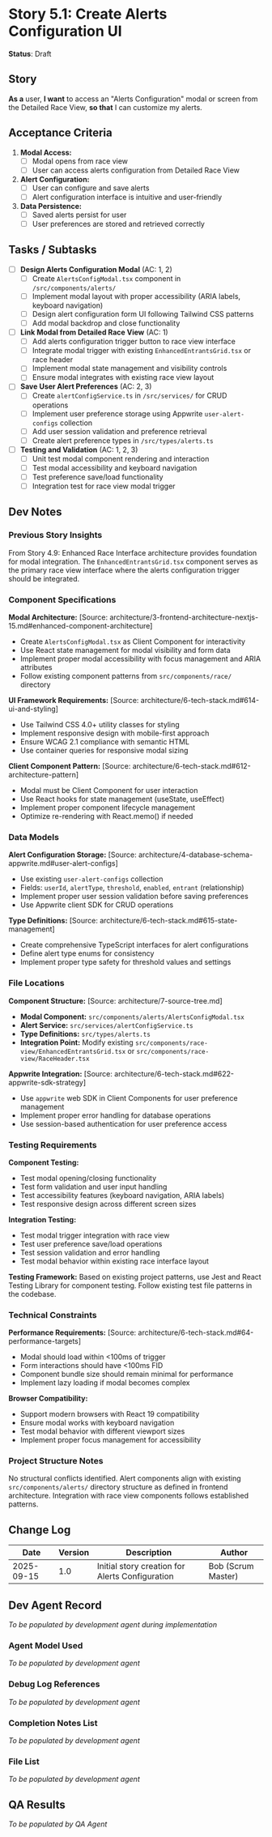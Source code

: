 # Story 5.1: Create Alerts Configuration UI

**Status**: Draft

## Story

**As a** user,
**I want** to access an "Alerts Configuration" modal or screen from the Detailed Race View,
**so that** I can customize my alerts.

## Acceptance Criteria

1. **Modal Access:**
   - [ ] Modal opens from race view
   - [ ] User can access alerts configuration from Detailed Race View

2. **Alert Configuration:**
   - [ ] User can configure and save alerts
   - [ ] Alert configuration interface is intuitive and user-friendly

3. **Data Persistence:**
   - [ ] Saved alerts persist for user
   - [ ] User preferences are stored and retrieved correctly

## Tasks / Subtasks

- [ ] **Design Alerts Configuration Modal** (AC: 1, 2)
  - [ ] Create `AlertsConfigModal.tsx` component in `/src/components/alerts/`
  - [ ] Implement modal layout with proper accessibility (ARIA labels, keyboard navigation)
  - [ ] Design alert configuration form UI following Tailwind CSS patterns
  - [ ] Add modal backdrop and close functionality

- [ ] **Link Modal from Detailed Race View** (AC: 1)
  - [ ] Add alerts configuration trigger button to race view interface
  - [ ] Integrate modal trigger with existing `EnhancedEntrantsGrid.tsx` or race header
  - [ ] Implement modal state management and visibility controls
  - [ ] Ensure modal integrates with existing race view layout

- [ ] **Save User Alert Preferences** (AC: 2, 3)
  - [ ] Create `alertConfigService.ts` in `/src/services/` for CRUD operations
  - [ ] Implement user preference storage using Appwrite `user-alert-configs` collection
  - [ ] Add user session validation and preference retrieval
  - [ ] Create alert preference types in `/src/types/alerts.ts`

- [ ] **Testing and Validation** (AC: 1, 2, 3)
  - [ ] Unit test modal component rendering and interaction
  - [ ] Test modal accessibility and keyboard navigation
  - [ ] Test preference save/load functionality
  - [ ] Integration test for race view modal trigger

## Dev Notes

### Previous Story Insights

From Story 4.9: Enhanced Race Interface architecture provides foundation for modal integration. The `EnhancedEntrantsGrid.tsx` component serves as the primary race view interface where the alerts configuration trigger should be integrated.

### Component Specifications

**Modal Architecture:**
[Source: architecture/3-frontend-architecture-nextjs-15.md#enhanced-component-architecture]

- Create `AlertsConfigModal.tsx` as Client Component for interactivity
- Use React state management for modal visibility and form data
- Implement proper modal accessibility with focus management and ARIA attributes
- Follow existing component patterns from `src/components/race/` directory

**UI Framework Requirements:**
[Source: architecture/6-tech-stack.md#614-ui-and-styling]

- Use Tailwind CSS 4.0+ utility classes for styling
- Implement responsive design with mobile-first approach
- Ensure WCAG 2.1 compliance with semantic HTML
- Use container queries for responsive modal sizing

**Client Component Pattern:**
[Source: architecture/6-tech-stack.md#612-architecture-pattern]

- Modal must be Client Component for user interaction
- Use React hooks for state management (useState, useEffect)
- Implement proper component lifecycle management
- Optimize re-rendering with React.memo() if needed

### Data Models

**Alert Configuration Storage:**
[Source: architecture/4-database-schema-appwrite.md#user-alert-configs]

- Use existing `user-alert-configs` collection
- Fields: `userId`, `alertType`, `threshold`, `enabled`, `entrant` (relationship)
- Implement proper user session validation before saving preferences
- Use Appwrite client SDK for CRUD operations

**Type Definitions:**
[Source: architecture/6-tech-stack.md#615-state-management]

- Create comprehensive TypeScript interfaces for alert configurations
- Define alert type enums for consistency
- Implement proper type safety for threshold values and settings

### File Locations

**Component Structure:**
[Source: architecture/7-source-tree.md]

- **Modal Component:** `src/components/alerts/AlertsConfigModal.tsx`
- **Alert Service:** `src/services/alertConfigService.ts`
- **Type Definitions:** `src/types/alerts.ts`
- **Integration Point:** Modify existing `src/components/race-view/EnhancedEntrantsGrid.tsx` or `src/components/race-view/RaceHeader.tsx`

**Appwrite Integration:**
[Source: architecture/6-tech-stack.md#622-appwrite-sdk-strategy]

- Use `appwrite` web SDK in Client Components for user preference management
- Implement proper error handling for database operations
- Use session-based authentication for user preference access

### Testing Requirements

**Component Testing:**
- Test modal opening/closing functionality
- Test form validation and user input handling
- Test accessibility features (keyboard navigation, ARIA labels)
- Test responsive design across different screen sizes

**Integration Testing:**
- Test modal trigger integration with race view
- Test user preference save/load operations
- Test session validation and error handling
- Test modal behavior within existing race interface layout

**Testing Framework:**
Based on existing project patterns, use Jest and React Testing Library for component testing. Follow existing test file patterns in the codebase.

### Technical Constraints

**Performance Requirements:**
[Source: architecture/6-tech-stack.md#64-performance-targets]

- Modal should load within <100ms of trigger
- Form interactions should have <100ms FID
- Component bundle size should remain minimal for performance
- Implement lazy loading if modal becomes complex

**Browser Compatibility:**
- Support modern browsers with React 19 compatibility
- Ensure modal works with keyboard navigation
- Test modal behavior with different viewport sizes
- Implement proper focus management for accessibility

### Project Structure Notes

No structural conflicts identified. Alert components align with existing `src/components/alerts/` directory structure as defined in frontend architecture. Integration with race view components follows established patterns.

## Change Log

| Date       | Version | Description                                      | Author             |
| ---------- | ------- | ------------------------------------------------ | ------------------ |
| 2025-09-15 | 1.0     | Initial story creation for Alerts Configuration | Bob (Scrum Master) |

## Dev Agent Record

_To be populated by development agent during implementation_

### Agent Model Used

_To be populated by development agent_

### Debug Log References

_To be populated by development agent_

### Completion Notes List

_To be populated by development agent_

### File List

_To be populated by development agent_

## QA Results

_To be populated by QA Agent_